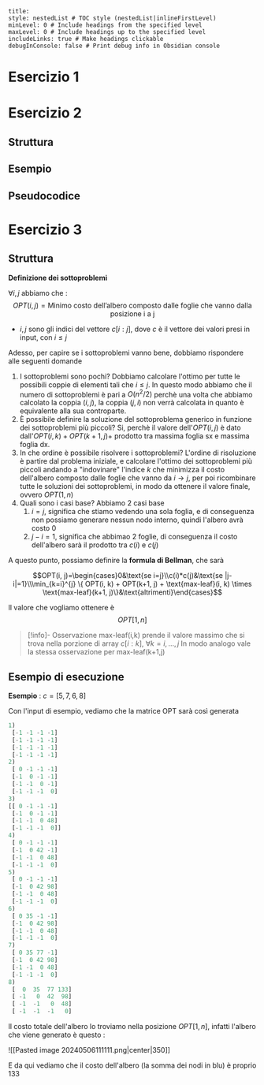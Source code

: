 
```table-of-contents
title: 
style: nestedList # TOC style (nestedList|inlineFirstLevel)
minLevel: 0 # Include headings from the specified level
maxLevel: 0 # Include headings up to the specified level
includeLinks: true # Make headings clickable
debugInConsole: false # Print debug info in Obsidian console
```

# Esercizio 1

# Esercizio 2

## Struttura

## Esempio

## Pseudocodice

# Esercizio 3

## Struttura

**Definizione dei sottoproblemi**

$\forall i,j$ abbiamo che :
$$OPT(i,j)=\text{Minimo costo dell'albero composto dalle foglie che vanno dalla posizione i a j}$$
- $i,j$ sono gli indici del vettore $c[i:j]$, dove $c$ è il vettore dei valori presi in input, con $i\leq j$

Adesso, per capire se i sottoproblemi vanno bene, dobbiamo rispondere alle seguenti domande

1) I sottoproblemi sono pochi? Dobbiamo calcolare l'ottimo per tutte le possibili coppie di elementi tali che $i\leq j$. In questo modo abbiamo che il numero di sottoproblemi è pari a $O(n^2/2)$ perchè una volta che abbiamo calcolato la coppia $(i,j)$, la coppia $(j,i)$ non verrà calcolata in quanto è equivalente alla sua controparte.
2) È possibile definire la soluzione del sottoproblema generico in funzione dei sottoproblemi più piccoli? Si, perchè il valore dell'$OPT(i,j)$ è dato dall'$OPT(i,k)+OPT(k+1,j)+$ prodotto tra massima foglia sx e massima foglia dx.
3) In che ordine è possibile risolvere i sottoproblemi? L'ordine di risoluzione è partire dal problema iniziale, e calcolare l'ottimo dei sottoproblemi più piccoli andando a "indovinare" l'indice $k$ che minimizza il costo dell'albero composto dalle foglie che vanno da $i\to j$, per poi ricombinare tutte le soluzioni dei sottoproblemi, in modo da ottenere il valore finale, ovvero $OPT(1,n)$
4) Quali sono i casi base? Abbiamo 2 casi base
	1) $i=j$, significa che stiamo vedendo una sola foglia, e di conseguenza non possiamo generare nessun nodo interno, quindi l'albero avrà costo $0$
	2) $j-i=1$, significa che abbimao 2 foglie, di conseguenza il costo dell'albero sarà il prodotto tra $c(i)$ e $c(j)$

A questo punto, possiamo definire la **formula di Bellman**, che sarà

$$OPT(i, j)=\begin{cases}0&\text{se i=j}\\c(i)*c(j)&\text{se |j-i|=1}\\\min_{k=i}^{j} \{ OPT(i, k) + OPT(k+1, j) + \text{max-leaf}(i, k) \times \text{max-leaf}(k+1, j)\}&\text{altrimenti}\end{cases}$$

Il valore che vogliamo ottenere è
 $$OPT[1,n]$$
 >[!info]- Osservazione
 >$\text{max-leaf(i,k)}$ prende il valore massimo che si trova nella porzione di array $c[i:k]$, $\forall k=i,\dots,j$
 >In modo analogo vale la stessa osservazione per $\text{max-leaf(k+1,j)}$
## Esempio di esecuzione

**Esempio** : $c=[5,7,6,8]$

Con l'input di esempio, vediamo che la matrice OPT sarà così generata

```python
1)
 [-1 -1 -1 -1]
 [-1 -1 -1 -1]
 [-1 -1 -1 -1]
 [-1 -1 -1 -1]
2)
 [ 0 -1 -1 -1]
 [-1  0 -1 -1]
 [-1 -1  0 -1]
 [-1 -1 -1  0]
3)
[[ 0 -1 -1 -1]
 [-1  0 -1 -1]
 [-1 -1  0 48]
 [-1 -1 -1  0]]
4)
 [ 0 -1 -1 -1]
 [-1  0 42 -1]
 [-1 -1  0 48]
 [-1 -1 -1  0]
5)
 [ 0 -1 -1 -1]
 [-1  0 42 98]
 [-1 -1  0 48]
 [-1 -1 -1  0]
6)
 [ 0 35 -1 -1]
 [-1  0 42 98]
 [-1 -1  0 48]
 [-1 -1 -1  0]
7)
 [ 0 35 77 -1]
 [-1  0 42 98]
 [-1 -1  0 48]
 [-1 -1 -1  0]
8)
 [  0  35  77 133]
 [ -1   0  42  98]
 [ -1  -1   0  48]
 [ -1  -1  -1   0]
```

Il costo totale dell'albero lo troviamo nella posizione $OPT[1,n]$, infatti l'albero che viene generato è questo :

![[Pasted image 20240506111111.png|center|350]]

E da qui vediamo che il costo dell'albero (la somma dei nodi in blu) è proprio $133$